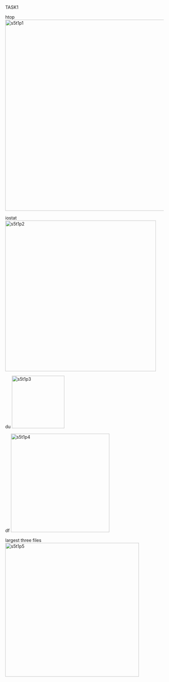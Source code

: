 TASK1

htop
<img width="607" alt="s5t1p1" src="https://github.com/user-attachments/assets/419def8e-b325-4d6e-a374-b2eb131472c8">

iostat
<img width="479" alt="s5t1p2" src="https://github.com/user-attachments/assets/e73aa748-7e2c-4f35-a17e-e62b2a11637c">

du
<img width="167" alt="s5t1p3" src="https://github.com/user-attachments/assets/5dead1db-f9af-4eed-8a6d-113a36b9fd6b">

df
<img width="313" alt="s5t1p4" src="https://github.com/user-attachments/assets/d2a8328b-ba66-4a0d-94e3-058bcac59b56">

largest three files
<img width="425" alt="s5t1p5" src="https://github.com/user-attachments/assets/623e485c-f062-4bfe-9394-24fdf6b772e2">
